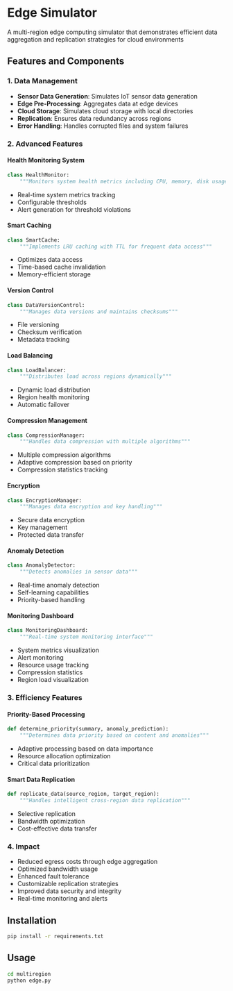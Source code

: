 # Edge Simulator

A multi-region edge computing simulator that demonstrates efficient data aggregation and replication strategies for cloud environments

## Features and Components

### 1. Data Management
- **Sensor Data Generation**: Simulates IoT sensor data generation
- **Edge Pre-Processing**: Aggregates data at edge devices
- **Cloud Storage**: Simulates cloud storage with local directories
- **Replication**: Ensures data redundancy across regions
- **Error Handling**: Handles corrupted files and system failures

### 2. Advanced Features

#### Health Monitoring System
```python
class HealthMonitor:
    """Monitors system health metrics including CPU, memory, disk usage"""
```
- Real-time system metrics tracking
- Configurable thresholds
- Alert generation for threshold violations

#### Smart Caching
```python
class SmartCache:
    """Implements LRU caching with TTL for frequent data access"""
```
- Optimizes data access
- Time-based cache invalidation
- Memory-efficient storage

#### Version Control
```python
class DataVersionControl:
    """Manages data versions and maintains checksums"""
```
- File versioning
- Checksum verification
- Metadata tracking

#### Load Balancing
```python
class LoadBalancer:
    """Distributes load across regions dynamically"""
```
- Dynamic load distribution
- Region health monitoring
- Automatic failover

#### Compression Management
```python
class CompressionManager:
    """Handles data compression with multiple algorithms"""
```
- Multiple compression algorithms
- Adaptive compression based on priority
- Compression statistics tracking

#### Encryption
```python
class EncryptionManager:
    """Manages data encryption and key handling"""
```
- Secure data encryption
- Key management
- Protected data transfer

#### Anomaly Detection
```python
class AnomalyDetector:
    """Detects anomalies in sensor data"""
```
- Real-time anomaly detection
- Self-learning capabilities
- Priority-based handling

#### Monitoring Dashboard
```python
class MonitoringDashboard:
    """Real-time system monitoring interface"""
```
- System metrics visualization
- Alert monitoring
- Resource usage tracking
- Compression statistics
- Region load visualization

### 3. Efficiency Features

#### Priority-Based Processing
```python
def determine_priority(summary, anomaly_prediction):
    """Determines data priority based on content and anomalies"""
```
- Adaptive processing based on data importance
- Resource allocation optimization
- Critical data prioritization

#### Smart Data Replication
```python
def replicate_data(source_region, target_region):
    """Handles intelligent cross-region data replication"""
```
- Selective replication
- Bandwidth optimization
- Cost-effective data transfer

### 4. Impact

- Reduced egress costs through edge aggregation
- Optimized bandwidth usage
- Enhanced fault tolerance
- Customizable replication strategies
- Improved data security and integrity
- Real-time monitoring and alerts

## Installation

```bash
pip install -r requirements.txt
```

## Usage

```bash
cd multiregion
python edge.py
```



